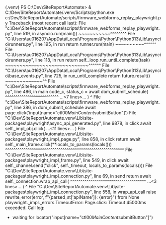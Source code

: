 (.venv) PS C:\Dev\SiteReportAutomate> & C:/Dev/SiteReportAutomate/.venv/Scripts/python.exe c:/Dev/SiteReportAutomate/scripts/firmware_webforms_replay_playwright.py
Traceback (most recent call last):
  File "c:\Dev\SiteReportAutomate\scripts\firmware_webforms_replay_playwright.py", line 519, in <module>
    asyncio.run(main())
    ~~~~~~~~~~~^^^^^^^^
  File "C:\Users\au016207\AppData\Local\Programs\Python\Python313\Lib\asyncio\runners.py", line 195, in run
    return runner.run(main)
           ~~~~~~~~~~^^^^^^
  File "C:\Users\au016207\AppData\Local\Programs\Python\Python313\Lib\asyncio\runners.py", line 118, in run
    return self._loop.run_until_complete(task)
           ~~~~~~~~~~~~~~~~~~~~~~~~~~~~~^^^^^^
  File "C:\Users\au016207\AppData\Local\Programs\Python\Python313\Lib\asyncio\base_events.py", line 725, in run_until_complete
    return future.result()
           ~~~~~~~~~~~~~^^
  File "c:\Dev\SiteReportAutomate\scripts\firmware_webforms_replay_playwright.py", line 486, in main
    code_c, status_c = await dom_submit_schedule(
                       ^^^^^^^^^^^^^^^^^^^^^^^^^^
    ...<7 lines>...
    )
    ^
  File "c:\Dev\SiteReportAutomate\scripts\firmware_webforms_replay_playwright.py", line 386, in dom_submit_schedule
    await page.click('input[name="ctl00$MainContent$submitButton"]')
  File "C:\Dev\SiteReportAutomate\.venv\Lib\site-packages\playwright\async_api\_generated.py", line 9878, in click
    await self._impl_obj.click(
    ...<11 lines>...
    )
  File "C:\Dev\SiteReportAutomate\.venv\Lib\site-packages\playwright\_impl\_page.py", line 858, in click
    return await self._main_frame.click(**locals_to_params(locals()))
           ^^^^^^^^^^^^^^^^^^^^^^^^^^^^^^^^^^^^^^^^^^^^^^^^^^^^^^^^^^
  File "C:\Dev\SiteReportAutomate\.venv\Lib\site-packages\playwright\_impl\_frame.py", line 549, in click
    await self._channel.send("click", self._timeout, locals_to_params(locals()))
  File "C:\Dev\SiteReportAutomate\.venv\Lib\site-packages\playwright\_impl\_connection.py", line 69, in send
    return await self._connection.wrap_api_call(
           ^^^^^^^^^^^^^^^^^^^^^^^^^^^^^^^^^^^^^
    ...<3 lines>...
    )
    ^
  File "C:\Dev\SiteReportAutomate\.venv\Lib\site-packages\playwright\_impl\_connection.py", line 558, in wrap_api_call
    raise rewrite_error(error, f"{parsed_st['apiName']}: {error}") from None
playwright._impl._errors.TimeoutError: Page.click: Timeout 45000ms exceeded.
Call log:
  - waiting for locator("input[name=\"ctl00$MainContent$submitButton\"]")
